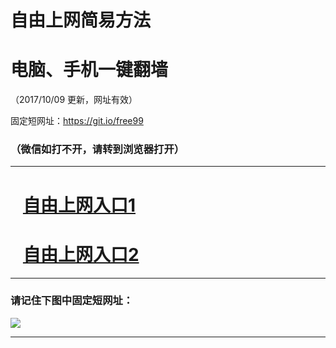 ﻿# 自由上网简易方法

# 电脑、手机一键翻墙

（2017/10/09 更新，网址有效）

固定短网址：https://git.io/free99

### （微信如打不开，请转到浏览器打开）


***





# &nbsp;&nbsp; <a href="http://ft2163928604.fwq-tz-1001.info/fwqtz01.html?t=100900112254 " target="_blank">自由上网入口1</a>
# &nbsp;&nbsp; <a href="http://ft10691140.fwq-tz-1002.info/fwqtz02.html?t=100900129591 " target="_blank">自由上网入口2</a>
***

### 请记住下图中固定短网址：

<img src="https://s3-us-west-2.amazonaws.com/fwq-1001/yjfq-20170905okok.png" /> 


***

